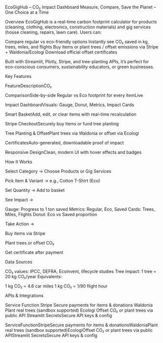 EcoGigHub – CO₂ Impact Dashboard
Measure, Compare, Save the Planet – One Choice at a Time

Overview
EcoGigHub is a real-time carbon footprint calculator for products (cleaning, clothing, electronics, construction materials) and gig services (house cleaning, repairs, lawn care).
Users can:

Compare regular vs eco-friendly options
Instantly see CO₂ saved in kg, trees, miles, and flights
Buy items or plant trees / offset emissions via Stripe + Waldonia/Ecologi
Download official offset certificates

Built with Streamlit, Plotly, Stripe, and tree-planting APIs, it’s perfect for eco-conscious consumers, sustainability educators, or green businesses.

Key Features

FeatureDescriptionCO₂ 

ComparisonSide-by-side Regular vs Eco footprint for every itemLive 

Impact DashboardVisuals: Gauge, Donut, Metrics, Impact Cards

Smart BasketAdd, edit, or clear items with real-time recalculation

Stripe CheckoutSecurely buy items or fund tree planting

Tree Planting & OffsetPlant trees via Waldonia or offset via Ecologi

CertificatesAuto-generated, downloadable proof of impact

Responsive DesignClean, modern UI with hover effects and badges


How It Works

Select Category → Choose Products or Gig Services

Pick Item & Variant → e.g., Cotton T-Shirt (Eco)

Set Quantity → Add to basket


See Impact →

Gauge: Progress to 1 ton saved
Metrics: Regular, Eco, Saved
Cards: Trees, Miles, Flights
Donut: Eco vs Saved proportion


Take Action →

Buy items via Stripe

Plant trees or offset CO₂

Get certificate after payment


Data Sources

CO₂ values: IPCC, DEFRA, Ecoinvent, lifecycle studies
Tree impact: 1 tree = 20 kg CO₂/year
Equivalents:

1 kg CO₂ = 4.6 car miles
1 kg CO₂ = 1/90 flight hour



APIs & Integrations


Service  Function
Stripe   Secure payments for items & donations
Waldonia Plant real trees (sandbox supported)
Ecologi  Offset CO₂ or plant trees via public API
Streamlit SecretsSecure API keys & config

























ServiceFunctionStripeSecure payments for items & donationsWaldoniaPlant real trees (sandbox supported)EcologiOffset CO₂ or plant trees via public APIStreamlit SecretsSecure API keys & config